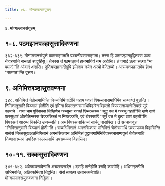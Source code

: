 ```yaml
---
title: ०६. मोग्गल्लानसंयुत्तम्

---
```

६. मोग्गल्लानसंयुत्तम्  


## १-८. पठमझानपञ्हासुत्तादिवण्णना

३३२-३३९. मोग्गल्लानसंयुत्ते कामसहगताति पञ्चनीवरणसहगता। तस्स हि पठमज्झानवुट्ठितस्स पञ्च नीवरणानि सन्ततो उपट्ठहिंसु। तेनस्स तं पठमज्झानं हानभागियं नाम अहोसि। तं पमादं ञत्वा सत्था ‘‘मा पमादो’’ति ओवादं अदासि। दुतियज्झानादीसुपि इमिनाव नयेन अत्थो वेदितब्बो। आरम्मणसहगतमेव हेत्थ ‘‘सहगत’’न्ति वुत्तम्।  


## ९. अनिमित्तपञ्हासुत्तवण्णना

३४०. अनिमित्तं चेतोसमाधिन्ति निच्चनिमित्तादीनि पहाय पवत्तं विपस्सनासमाधिंयेव सन्धायेतं वुत्तन्ति। निमित्तानुसारि विञ्ञाणं होतीति एवं इमिना विपस्सनासमाधिविहारेन विहरतो विपस्सनाञाणे तिक्खे सूरे वहमाने। यथा नाम पुरिसस्स तिखिणेन फरसुना रुक्खं छिन्दन्तस्स ‘‘सुट्ठु वत मे फरसु वहती’’ति खणे खणे फरसुधारं ओलोकेन्तस्स छेज्जकिच्चं न निप्फज्जति, एवं थेरस्सापि ‘‘सूरं वत मे हुत्वा ञाणं वहती’’ति विपस्सनं आरब्भ निकन्ति उप्पज्जति। अथ विपस्सनाकिच्चं साधेतुं नासक्खि। तं सन्धाय वुत्तं ‘‘निमित्तानुसारि विञ्ञाणं होती’’ति। सब्बनिमित्तानं अमनसिकारा अनिमित्तं चेतोसमाधिं उपसम्पज्ज विहासिन्ति सब्बेसं निच्चसुखअत्तनिमित्तानं अमनसिकारेन अनिमित्तं वुट्ठानगामिनिविपस्सनासम्पयुत्तं चेतोसमाधिं निब्बानारम्मणं उपरिमग्गफलसमाधिं उपसम्पज्ज विहासिम्।  


## १०-११. सक्कसुत्तादिवण्णना

३४१-३४२. अवेच्चप्पसादेनाति अचलप्पसादेन। दसहि ठानेहीति दसहि कारणेहि। अधिगण्हन्तीति अभिभवन्ति, अतिक्कमित्वा तिट्ठन्ति। सेसं सब्बत्थ उत्तानत्थमेवाति।  
मोग्गल्लानसंयुत्तवण्णना निट्ठिता।  